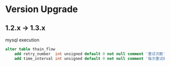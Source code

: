 # Version Upgrade

## 1.2.x -> 1.3.x

mysql execution

```sql
alter table thain_flow
    add retry_number  int unsigned default 0 not null comment '重试次数' after scheduling_status,
    add time_interval int unsigned default 0 not null comment '每次重试的间隔，单位秒' after retry_number;
```
